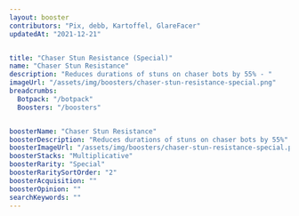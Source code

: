 ```yaml
---
layout: booster
contributors: "Pix, debb, Kartoffel, GlareFacer"
updatedAt: "2021-12-21"


title: "Chaser Stun Resistance (Special)"
name: "Chaser Stun Resistance"
description: "Reduces durations of stuns on chaser bots by 55% - "
imageUrl: "/assets/img/boosters/chaser-stun-resistance-special.png"
breadcrumbs:
  Botpack: "/botpack"
  Boosters: "/boosters"


boosterName: "Chaser Stun Resistance"
boosterDescription: "Reduces durations of stuns on chaser bots by 55%"
boosterImageUrl: "/assets/img/boosters/chaser-stun-resistance-special.png"
boosterStacks: "Multiplicative"
boosterRarity: "Special"
boosterRaritySortOrder: "2"
boosterAcquisition: ""
boosterOpinion: ""
searchKeywords: ""
---
```



